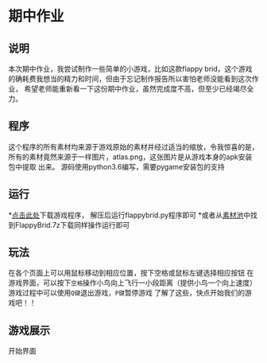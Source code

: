 期中作业
====
说明
----
本次期中作业，我尝试制作一些简单的小游戏，比如这款flappy brid，这个游戏的确耗费我想当的精力和时间，但由于忘记制作报告所以害怕老师没能看到这次作业，
希望老师能重新看一下这份期中作业，虽然完成度不高，但至少已经竭尽全力。


程序
------------
这个程序的所有素材均来源于游戏原始的素材并经过适当的缩放，令我惊喜的是，所有的素材竟然来源于一样图片，atlas.png，这张图片是从游戏本身的apk安装包中提取
出来。
源码使用python3.6编写，需要pygame安装包的支持



运行
---------
*[点击此处](https://github.com/WHUMTM/computationalphysics_N2015301110096/raw/master/Mid-term%20homework/FlappyBird.7z)下载游戏程序，
解压后运行flappybrid.py程序即可
*或者从[素材池](https://github.com/WHUMTM/computationalphysics_N2015301110096/tree/master/Mid-term%20homework)中找到FlappyBrid.7z下载同样操作运行即可


玩法
------
在各个页面上可以用鼠标移动到相应位置，按下空格或鼠标左键选择相应按钮
在游戏界面，可以按下`空格`操作小鸟向上飞行一小段距离（提供小鸟一个向上速度）
游戏过程中可以使用`Q键`退出游戏，`P键`暂停游戏
了解了这些，快点开始我们的游戏吧！！


游戏展示
---------

开始界面
![]()



